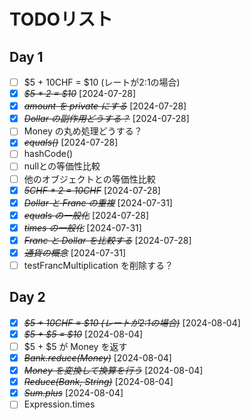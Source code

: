 # TODOリスト

## Day 1
- [ ] $5 + 10CHF = $10 (レートが2:1の場合)
- [X] ~~*$5 * 2 = $10*~~ [2024-07-28]
- [X] ~~*amount を private にする*~~ [2024-07-28]
- [X] ~~*Dollar の副作用どうする？*~~ [2024-07-28]
- [ ] Money の丸め処理どうする？
- [X] ~~*equals()*~~ [2024-07-28]
- [ ] hashCode()
- [ ] nullとの等価性比較
- [ ] 他のオブジェクトとの等価性比較
- [X] ~~*5CHF * 2 = 10CHF*~~ [2024-07-28]
- [X] ~~*Dollar と Franc の重複*~~ [2024-07-31]
- [X] ~~*equals の一般化*~~ [2024-07-28]
- [X] ~~*times の一般化*~~ [2024-07-31]
- [X] ~~*Franc と Dollar を比較する*~~ [2024-07-28]
- [X] ~~*通貨の概念*~~ [2024-07-31]
- [ ] testFrancMultiplication を削除する？

## Day 2
* [X] ~~*$5 + 10CHF = $10 (レートが2:1の場合)*~~ [2024-08-04]
* [X] ~~*$5 + $5 = $10*~~ [2024-08-04]
* [ ] $5 + $5 が Money を返す
* [X] ~~*Bank.reduce(Money)*~~ [2024-08-04]
* [X] ~~*Money を変換して換算を行う*~~ [2024-08-04]
* [X] ~~*Reduce(Bank, String)*~~ [2024-08-04]
* [X] ~~*Sum.plus*~~ [2024-08-04]
* [ ] Expression.times
